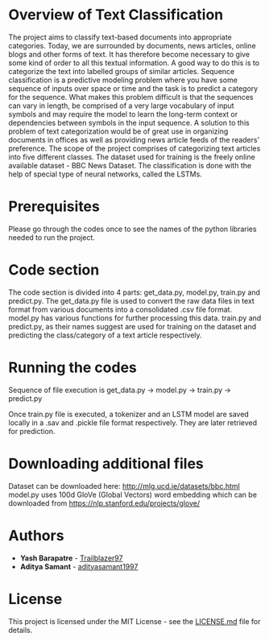 # Overview of Text Classification
The project aims to classify text-based documents into appropriate categories. Today, we are surrounded by documents, news articles, online blogs and other forms of text. It has therefore become necessary to give some kind of order to all this textual information. A good way to do this is to categorize the text into labelled groups of similar articles. Sequence classification is a predictive modeling problem where you have some sequence of inputs over space or time and the task is to predict a category for the sequence. What makes this problem difficult is that the sequences can vary in length, be comprised of a very large vocabulary of input symbols and may require the model to learn the long-term context or dependencies between symbols in the input sequence. A solution to this problem of text categorization would be of great use in organizing documents in offices as well as providing news article feeds of the readers’ preference. The scope of the project comprises of categorizing text articles into five different classes. The dataset used for training is the freely online available dataset - BBC News Dataset. The classification is done with the help of special type of neural networks, called the LSTMs.

# Prerequisites
Please go through the codes once to see the names of the python libraries needed to run the project. 


# Code section
The code section is divided into 4 parts: get_data.py, model.py, train.py and predict.py. The get_data.py file is used to convert the raw data files in text format from various documents into a consolidated .csv file format. model.py has various functions for further processing this data. train.py and predict.py, as their names suggest are used for training on the dataset and predicting the class/category of a text article respectively.

 

# Running the codes
Sequence of file execution is get_data.py -> model.py -> train.py -> predict.py

Once train.py file is executed, a tokenizer and an LSTM model are saved locally in a .sav and .pickle file format respectively. They are later retrieved for prediction. 

# Downloading additional files
Dataset can be downloaded here: http://mlg.ucd.ie/datasets/bbc.html
model.py uses  100d GloVe (Global Vectors) word embedding which can be downloaded from https://nlp.stanford.edu/projects/glove/

# Authors
* **Yash Barapatre** - [Trailblazer97](https://github.com/Trailblazer97)
* **Aditya Samant** - [adityasamant1997](https://github.com/adityasamant1997)


# License
This project is licensed under the MIT License - see the [LICENSE.md](LICENSE.md) file for details.
